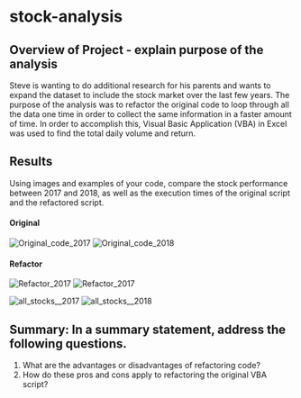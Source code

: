 # stock-analysis

## Overview of Project - explain purpose of the analysis 

Steve is wanting to do additional research for his parents and wants to expand the dataset to include the stock 
market over the last few years. The purpose of the analysis was to refactor the original code to loop through all the 
data one time in order to collect the same information in a faster amount of time. In order to accomplish this, Visual Basic 
Application (VBA) in Excel was used to find the total daily volume and return. 

## Results 
Using images and examples of your code, compare the stock performance between 2017 and 2018, 
as well as the execution times of the original script and the refactored script.

#### Original 
![Original_code_2017](https://github.com/echuung94/stock-analysis/blob/main/Original%20code%202017.png)
![Original_code_2018](https://github.com/echuung94/stock-analysis/blob/main/Original%20code%202018.png)

#### Refactor 
![Refactor_2017](https://github.com/echuung94/stock-analysis/blob/main/Refactor%202017.png)
![Refactor_2017](https://github.com/echuung94/stock-analysis/blob/main/Refactor%202018.png)

![all_stocks__2017](https://github.com/echuung94/stock-analysis/blob/main/all%20stocks%202017%20.png)
![all_stocks__2018](https://github.com/echuung94/stock-analysis/blob/main/all%20stocks%202018.png)

## Summary: In a summary statement, address the following questions.

1. What are the advantages or disadvantages of refactoring code?
2. How do these pros and cons apply to refactoring the original VBA script?
